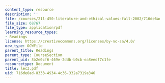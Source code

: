 ```yaml
---
content_type: resource
description: ''
file: /courses/21l-450-literature-and-ethical-values-fall-2002/716de6ad833349344c36332a7319a346_lec3.pdf
file_size: 68767
file_type: application/pdf
learning_resource_types:
- Readings
license: https://creativecommons.org/licenses/by-nc-sa/4.0/
ocw_type: OCWFile
parent_title: Readings
parent_type: CourseSection
parent_uid: 8b2e0cf6-469e-2ddb-b0cb-ea8eedf7c1fe
resourcetype: Document
title: lec3.pdf
uid: 716de6ad-8333-4934-4c36-332a7319a346
---
```

